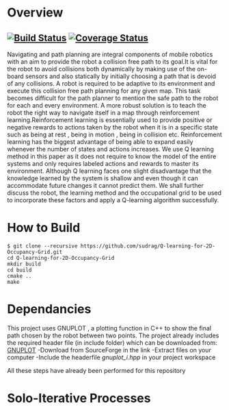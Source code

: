 # Overview
[![Build Status](https://travis-ci.org/sudrag/Q-learning-for-2D-Occupancy-Grid.svg?branch=master)](https://travis-ci.org/sudrag/Q-learning-for-2D-Occupancy-Grid)
[![Coverage Status](https://coveralls.io/repos/github/sudrag/Q-learning-for-2D-Occupancy-Grid/badge.svg?branch=master)](https://coveralls.io/github/sudrag/Q-learning-for-2D-Occupancy-Grid?branch=master)
---
Navigating and path planning are integral components of mobile robotics with an aim to provide the robot a collision free path to its goal.It is vital for the robot to avoid collisions both dynamically by making use of the on-board sensors and also statically by initially choosing a path that is devoid of any collisions. A robot is required to be adaptive to its environment and execute this collision free path planning for any given map. This task becomes difficult for the path planner to mention the safe path to the robot for each and every environment. A more robust solution is to teach the robot the right way to navigate itself in a map through reinforcement learning.Reinforcement learning is essentially used to provide positive or negative rewards to actions taken by the robot when it is in a specific state such as being at rest , being in motion , being in collision etc. Reinforcement learning has the biggest advantage of being able to expand easily whenever the number of states and actions increases. We use Q learning method in this paper as it does not require to know the model of the entire systems and only requires labeled actions and rewards to master its environment. Although Q learning faces one slight disadvantage that the knowledge learned by the system is shallow and even though it can accommodate future changes it cannot predict them. We shall further discuss the robot, the learning method and the occupational grid to be used to incorporate these factors and apply a Q-learning algorithm successfully.

# How to Build
```
$ git clone --recursive https://github.com/sudrag/Q-learning-for-2D-Occupancy-Grid.git
cd Q-learning-for-2D-Occupancy-Grid
mkdir build
cd build
cmake ..
make
```

# Dependancies

This project uses GNUPLOT , a plotting function in C++ to show the final path chosen by the robot between two points. The project already includes the required header file (in include folder) which can be downloaded from:
[GNUPLOT](http://www.gnuplot.info/download.html) 
-Download from SourceForge in the link
-Extract files on your computer
-Include the headerfile *gnuplot_i.hpp* in your project workspace

All these steps have already been performed for this repository

# Solo-Iterative Processes
